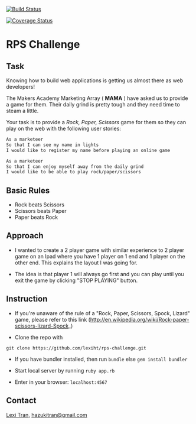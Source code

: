 [![Build Status](https://travis-ci.org/lexiht/rps-challenge.svg?branch=master)](https://travis-ci.org/lexiht/rps-challenge)

[![Coverage Status](https://coveralls.io/repos/github/lexiht/rps-challenge/badge.svg?branch=master)](https://coveralls.io/github/lexiht/rps-challenge?branch=master)

# RPS Challenge

Task 
----

Knowing how to build web applications is getting us almost there as web developers!

The Makers Academy Marketing Array ( **MAMA** ) have asked us to provide a game for them. Their daily grind is pretty tough and they need time to steam a little.

Your task is to provide a _Rock, Paper, Scissors_ game for them so they can play on the web with the following user stories:

```sh
As a marketeer
So that I can see my name in lights
I would like to register my name before playing an online game

As a marketeer
So that I can enjoy myself away from the daily grind
I would like to be able to play rock/paper/scissors
```

## Basic Rules

- Rock beats Scissors
- Scissors beats Paper
- Paper beats Rock

Approach
--------

* I wanted to create a 2 player game with similar experience to 2 player game on an Ipad where you have 1 player on 1 end and 1 player on the other end. This explains the layout I was going for.

* The idea is that player 1 will always go first and you can play until you exit the game by clicking "STOP PLAYING" button.

Instruction
-----------

* If you're unaware of the rule of a "Rock, Paper, Scissors, Spock, Lizard" game, please refer to this link (http://en.wikipedia.org/wiki/Rock-paper-scissors-lizard-Spock_)

* Clone the repo with

`git clone https://github.com/lexiht/rps-challenge.git`

* If you have bundler installed, then run `bundle` else `gem install bundler`

* Start local server by running `ruby app.rb`

* Enter in your browser: `localhost:4567`

Contact
-------

[Lexi Tran](https://github.com/lexiht), hazukitran@gmail.com



